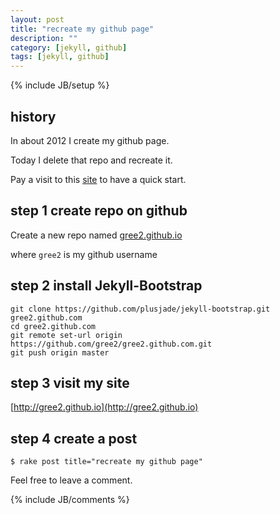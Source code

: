```yaml
---
layout: post
title: "recreate my github page"
description: ""
category: [jekyll, github]
tags: [jekyll, github]
---
```

{% include JB/setup %}

## history

In about 2012 I create my github page.

Today I delete that repo and recreate it.

Pay a visit to this [site](http://jekyllbootstrap.com/usage/jekyll-quick-start.html) to have a quick start.

## step 1 create repo on github

Create a new repo named [gree2.github.io](https://github.com/gree2/gree2.github.com)

where `gree2` is my github username

## step 2 install Jekyll-Bootstrap

    git clone https://github.com/plusjade/jekyll-bootstrap.git gree2.github.com
    cd gree2.github.com
    git remote set-url origin https://github.com/gree2/gree2.github.com.git
    git push origin master

## step 3 visit my site

[http://gree2.github.io](http://gree2.github.io)

## step 4 create a post

    $ rake post title="recreate my github page"

Feel free to leave a comment.

{% include JB/comments %}